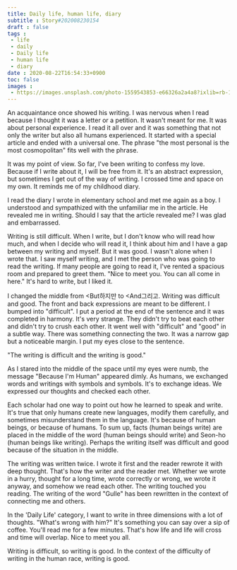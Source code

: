 ```yaml
---
title: Daily life, human life, diary
subtitle : Story#202008230154
draft : false
tags :
 - life
 - daily
 - Daily life
 - human life
 - diary
date : 2020-08-22T16:54:33+0900
toc: false
images : 
 - https://images.unsplash.com/photo-1559543853-e66326a2a4a8?ixlib=rb-1.2.1&q=80&fm=jpg&crop=entropy&cs=tinysrgb&w=1080&fit=max&ixid=eyJhcHBfaWQiOjE1NTU0OX0
---
```


An acquaintance once showed his writing. I was nervous when I read because I thought it was a letter or a petition. It wasn't meant for me. It was about personal experience. I read it all over and it was something that not only the writer but also all humans experienced. It started with a special article and ended with a universal one. The phrase "the most personal is the most cosmopolitan" fits well with the phrase.  

It was my point of view. So far, I've been writing to confess my love. Because if I write about it, I will be free from it. It's an abstract expression, but sometimes I get out of the way of writing. I crossed time and space on my own. It reminds me of my childhood diary.  

I read the diary I wrote in elementary school and met me again as a boy. I understood and sympathized with the unfamiliar me in the article. He revealed me in writing. Should I say that the article revealed me? I was glad and embarrassed.  

Writing is still difficult. When I write, but I don't know who will read how much, and when I decide who will read it, I think about him and I have a gap between my writing and myself. But it was good. I wasn't alone when I wrote that. I saw myself writing, and I met the person who was going to read the writing. If many people are going to read it, I've rented a spacious room and prepared to greet them. "Nice to meet you. You can all come in here." It's hard to write, but I liked it.  

I changed the middle from  <But하지만 to  <And그리고. Writing was difficult and good. The front and back expressions are meant to be different. I bumped into "difficult". I put a period at the end of the sentence and it was completed in harmony. It's very strange. They didn't try to beat each other and didn't try to crush each other. It went well with "difficult" and "good" in a subtle way. There was something connecting the two. It was a narrow gap but a noticeable margin. I put my eyes close to the sentence.  

"The writing is difficult and the writing is good."  

As I stared into the middle of the space until my eyes were numb, the message "Because I'm Human" appeared dimly. As humans, we exchanged words and writings with symbols and symbols. It's to exchange ideas. We expressed our thoughts and checked each other.  

Each scholar had one way to point out how he learned to speak and write. It's true that only humans create new languages, modify them carefully, and sometimes misunderstand them in the language. It's because of human beings, or because of humans. To sum up, facts (human beings write) are placed in the middle of the word (human beings should write) and Seon-ho (human beings like writing). Perhaps the writing itself was difficult and good because of the situation in the middle.  

The writing was written twice. I wrote it first and the reader rewrote it with deep thought. That's how the writer and the reader met. Whether we wrote in a hurry, thought for a long time, wrote correctly or wrong, we wrote it anyway, and somehow we read each other. The writing touched you reading. The writing of the word "Gulle" has been rewritten in the context of connecting me and others.  

In the 'Daily Life' category, I want to write in three dimensions with a lot of thoughts. "What's wrong with him?" It's something you can say over a sip of coffee. You'll read me for a few minutes. That's how life and life will cross and time will overlap. Nice to meet you all.  

Writing is difficult, so writing is good. In the context of the difficulty of writing in the human race, writing is good.  

